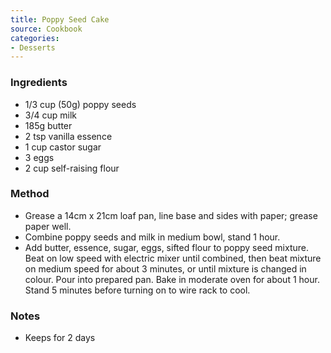 ```yaml
---
title: Poppy Seed Cake
source: Cookbook
categories:
- Desserts
---
```









### Ingredients

* 1/3 cup (50g) poppy seeds
* 3/4 cup milk
* 185g butter
* 2 tsp vanilla essence
* 1 cup castor sugar
* 3 eggs
* 2 cup self-raising flour

### Method

* Grease a 14cm x 21cm loaf pan, line base and sides with paper; grease paper well.
* Combine poppy seeds and milk in medium bowl, stand 1 hour.
* Add butter, essence, sugar, eggs, sifted flour to poppy seed mixture. Beat on low speed with electric mixer until combined, then beat mixture on medium speed for about 3 minutes, or until mixture is changed in colour. Pour into prepared pan. Bake in moderate oven for about 1 hour. Stand 5 minutes before turning on to wire rack to cool.

### Notes

* Keeps for 2 days
